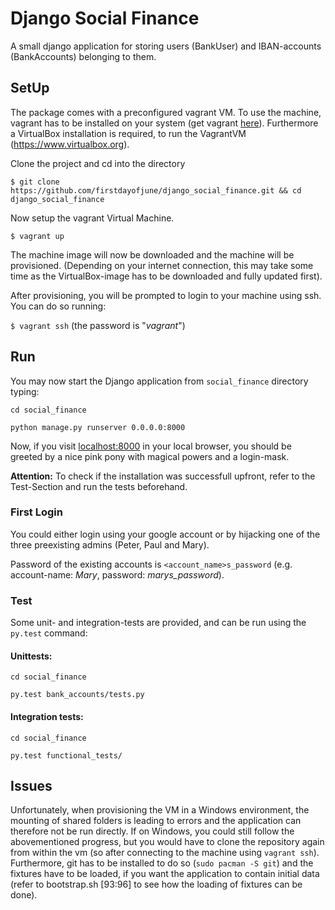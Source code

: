 # Django Social Finance
A small django application for storing users (BankUser) and IBAN-accounts (BankAccounts) belonging to them.

## SetUp
The package comes with a preconfigured vagrant VM. To use the machine, vagrant has to be installed on your system (get vagrant [here](https://www.vagrantup.com/downloads.html)). Furthermore a VirtualBox installation is required, to run the VagrantVM (https://www.virtualbox.org).

Clone the project and cd into the directory

`$ git clone https://github.com/firstdayofjune/django_social_finance.git && cd django_social_finance`

Now setup the vagrant Virtual Machine.

`$ vagrant up`

The machine image will now be downloaded and the machine will be provisioned. (Depending on your internet connection, this may take some time as the VirtualBox-image has to be downloaded and fully updated first).

After provisioning, you will be prompted to login to your machine using ssh. You can do so running:

`$ vagrant ssh` (the password is "*vagrant*")

## Run
You may now start the Django application from `social_finance` directory typing:

`cd social_finance`

`python manage.py runserver 0.0.0.0:8000`

Now, if you visit [localhost:8000](http://localhost:8000/) in your local browser, you should be greeted by a nice pink pony with magical powers and a login-mask.


**Attention:** To check if the installation was successfull upfront, refer to the Test-Section and run the tests beforehand.

### First Login
You could either login using your google account or by hijacking one of the three preexisting admins (Peter, Paul and Mary).

Password of the existing accounts is `<account_name>s_password` (e.g. account-name: *Mary*, password: *marys_password*).


### Test
Some unit- and integration-tests are provided, and can be run using the `py.test` command:

#### Unittests:
`cd social_finance`

`py.test bank_accounts/tests.py`

#### Integration tests:
`cd social_finance`

`py.test functional_tests/`


## Issues
Unfortunately, when provisioning the VM in a Windows environment, the mounting of shared folders is leading to errors and the application can therefore not be run directly. If on Windows, you could still follow the abovementioned progress, but you would have to clone the repository again from within the vm (so after connecting to the machine using `vagrant ssh`).
Furthermore, git has to be installed to do so (`sudo pacman -S git`) and the fixtures have to be loaded, if you want the application to contain initial data (refer to bootstrap.sh [93:96] to see how the loading of fixtures can be done).
